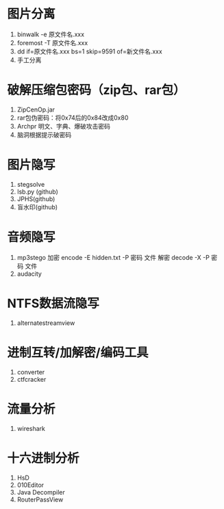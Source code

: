 # 图片分离

1. binwalk -e 原文件名.xxx
2. foremost -T 原文件名.xxx
3. dd if=原文件名.xxx bs=1 skip=9591 of=新文件名.xxx
4. 手工分离

# 破解压缩包密码（zip包、rar包）
1. ZipCenOp.jar
2. rar包伪密码：将0x74后的0x84改成0x80
3. Archpr 明文、字典、爆破攻击密码
4. 脑洞根据提示破密码


# 图片隐写
1. stegsolve
2. lsb.py (github)
3. JPHS(github)
4. 盲水印(github)

# 音频隐写
1. mp3stego
加密 encode -E hidden.txt -P 密码 文件
解密 decode -X -P 密码 文件
2. audacity

# NTFS数据流隐写
1. alternatestreamview

# 进制互转/加解密/编码工具
1. converter
2. ctfcracker

# 流量分析
1. wireshark

# 十六进制分析
1. HsD
2. 010Editor
3. Java Decompiler
4. RouterPassView


